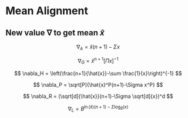 # Mean Alignment

## New value $\nabla$ to get mean $\hat{x}$

$$
\nabla_A = \hat{x}(n+1)-\Sigma x
$$

$$
\nabla_G = \hat{x}^{n+1}[\Pi x]^{-1}
$$

$$
\nabla_H = \left(\frac{n+1}{\hat{x}}-\sum \frac{1}{x}\right)^{-1}
$$

$$
\nabla_P = \sqrt[P]{\hat{x}^P(n+1)-\Sigma x^P}
$$

$$
\nabla_R = (\sqrt[d]{\hat{x}}(n+1)-\Sigma \sqrt[d]{x})^d
$$

$$
\nabla_L = B^{\ln(\hat{x})(n+1)-\Sigma \log_B(x)}
$$
